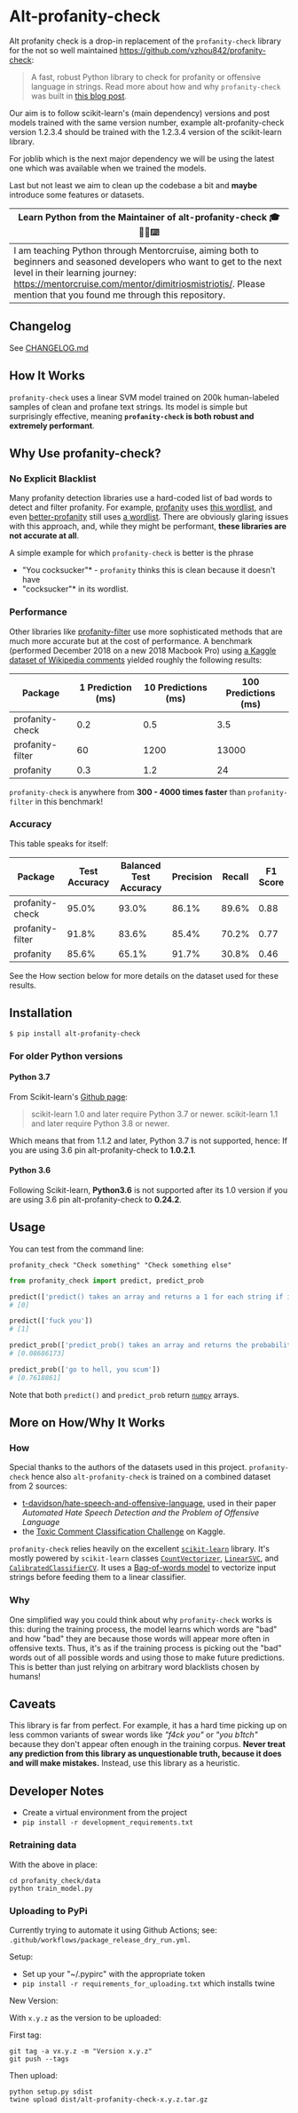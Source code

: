 # Alt-profanity-check

Alt profanity check is a drop-in replacement of the `profanity-check` library for the not so well
maintained <https://github.com/vzhou842/profanity-check>:

> A fast, robust Python library to check for profanity or offensive language in strings.
> Read more about how and why `profanity-check` was built in
> [this blog post](https://victorzhou.com/blog/better-profanity-detection-with-scikit-learn/).

Our aim is to follow scikit-learn's (main dependency) versions and post models trained with the
same version number, example alt-profanity-check version 1.2.3.4 should be trained with the
1.2.3.4 version of the scikit-learn library.

For joblib which is the next major dependency we will be using the latest one which was available
when we trained the models.

Last but not least we aim to clean up the codebase a bit and **maybe** introduce some features or
datasets.

| Learn Python from the Maintainer of alt-profanity-check 🎓🧑‍💻️⌨️                                                                                                                                                                                                            |
| -------------------------------------------------------------------------------------------------------------------------------------------------------------------------------------------------------------------------------------------------------------------------- |
| I am teaching Python through Mentorcruise, aiming both to beginners and seasoned developers who want to get to the next level in their learning journey: <https://mentorcruise.com/mentor/dimitriosmistriotis/>. Please mention that you found me through this repository. |

## Changelog

See
[CHANGELOG.md](https://github.com/dimitrismistriotis/alt-profanity-check/blob/master/CHANGELOG.md)

## How It Works

`profanity-check` uses a linear SVM model trained on 200k human-labeled samples of clean and
profane text strings. Its model is simple but surprisingly effective, meaning
**`profanity-check` is both robust and extremely performant**.

## Why Use profanity-check?

### No Explicit Blacklist

Many profanity detection libraries use a hard-coded list of bad words to detect and filter
profanity. For example, [profanity](https://pypi.org/project/profanity/) uses
[this wordlist](https://github.com/ben174/profanity/blob/master/profanity/data/wordlist.txt),
and even [better-profanity](https://pypi.org/project/better-profanity/) still uses
[a wordlist](https://github.com/snguyenthanh/better_profanity/blob/master/better_profanity/profanity_wordlist.txt).
There are obviously glaring issues with this approach, and, while they might be performant,
**these libraries are not accurate at all**.

A simple example for which `profanity-check` is better is the phrase

- "You cocksucker"\* - `profanity` thinks this is clean because it doesn't have
- "cocksucker"\* in its wordlist.

### Performance

Other libraries like [profanity-filter](https://github.com/rominf/profanity-filter)
use more sophisticated methods that are much more accurate but at the cost of performance.
A benchmark (performed December 2018 on a new 2018 Macbook Pro) using
[a Kaggle dataset of Wikipedia comments](https://www.kaggle.com/c/jigsaw-toxic-comment-classification-challenge/data) yielded roughly
the following results:

| Package          | 1 Prediction (ms) | 10 Predictions (ms) | 100 Predictions (ms) |
| ---------------- | ----------------- | ------------------- | -------------------- |
| profanity-check  | 0.2               | 0.5                 | 3.5                  |
| profanity-filter | 60                | 1200                | 13000                |
| profanity        | 0.3               | 1.2                 | 24                   |

`profanity-check` is anywhere from **300 - 4000 times faster** than `profanity-filter` in this
benchmark!

### Accuracy

This table speaks for itself:

| Package          | Test Accuracy | Balanced Test Accuracy | Precision | Recall | F1 Score |
| ---------------- | ------------- | ---------------------- | --------- | ------ | -------- |
| profanity-check  | 95.0%         | 93.0%                  | 86.1%     | 89.6%  | 0.88     |
| profanity-filter | 91.8%         | 83.6%                  | 85.4%     | 70.2%  | 0.77     |
| profanity        | 85.6%         | 65.1%                  | 91.7%     | 30.8%  | 0.46     |

See the How section below for more details on the dataset used for these results.

## Installation

```
$ pip install alt-profanity-check
```

### For older Python versions

#### Python 3.7

From Scikit-learn's [Github page](https://github.com/scikit-learn/scikit-learn):

> scikit-learn 1.0 and later require Python 3.7 or newer.
> scikit-learn 1.1 and later require Python 3.8 or newer.

Which means that from 1.1.2 and later, Python 3.7 is not supported, hence:
If you are using 3.6 pin alt-profanity-check to **1.0.2.1**.

#### Python 3.6

Following Scikit-learn, **Python3.6** is not supported after its 1.0 version if you are using 3.6 pin
alt-profanity-check to **0.24.2**.

## Usage

You can test from the command line:

```shell
profanity_check "Check something" "Check something else"
```

```python
from profanity_check import predict, predict_prob

predict(['predict() takes an array and returns a 1 for each string if it is offensive, else 0.'])
# [0]

predict(['fuck you'])
# [1]

predict_prob(['predict_prob() takes an array and returns the probability each string is offensive'])
# [0.08686173]

predict_prob(['go to hell, you scum'])
# [0.7618861]
```

Note that both `predict()` and `predict_prob` return [`numpy`](https://pypi.org/project/numpy/)
arrays.

## More on How/Why It Works

### How

Special thanks to the authors of the datasets used in this project. `profanity-check` hence also
`alt-profanity-check` is trained on a combined dataset from 2 sources:

- [t-davidson/hate-speech-and-offensive-language](https://github.com/t-davidson/hate-speech-and-offensive-language/tree/master/data),
  used in their paper _Automated Hate Speech Detection and the Problem of Offensive Language_
- the [Toxic Comment Classification Challenge](https://www.kaggle.com/c/jigsaw-toxic-comment-classification-challenge/data) on Kaggle.

`profanity-check` relies heavily on the excellent [`scikit-learn`](https://scikit-learn.org/)
library. It's mostly powered by `scikit-learn` classes
[`CountVectorizer`](https://scikit-learn.org/stable/modules/generated/sklearn.feature_extraction.text.CountVectorizer.html),
[`LinearSVC`](https://scikit-learn.org/stable/modules/generated/sklearn.svm.LinearSVC.html), and
[`CalibratedClassifierCV`](https://scikit-learn.org/stable/modules/generated/sklearn.calibration.CalibratedClassifierCV.html).
It uses a [Bag-of-words model](https://en.wikipedia.org/wiki/Bag-of-words_model)
to vectorize input strings before feeding them to a linear classifier.

### Why

One simplified way you could think about why `profanity-check` works is this:
during the training process, the model learns which words are "bad" and how "bad" they are
because those words will appear more often in offensive texts. Thus, it's as if the training
process is picking out the "bad" words out of all possible words and using those to make future
predictions. This is better than just relying on arbitrary word blacklists chosen by humans!

## Caveats

This library is far from perfect. For example, it has a hard time picking up on less common
variants of swear words like _"f4ck you"_ or _"you b1tch"_ because they don't appear often
enough in the training corpus. **Never treat any prediction from this library as
unquestionable truth, because it does and will make mistakes.** Instead, use this library as a
heuristic.

## Developer Notes

- Create a virtual environment from the project
- `pip install -r development_requirements.txt`

### Retraining data

With the above in place:

```shell
cd profanity_check/data
python train_model.py
```

### Uploading to PyPi

Currently trying to automate it using Github Actions; see:
`.github/workflows/package_release_dry_run.yml`.

Setup:

- Set up your "~/.pypirc" with the appropriate token
- `pip install -r requirements_for_uploading.txt` which installs twine

New Version:

With `x.y.z` as the version to be uploaded:

First tag:

```shell
git tag -a vx.y.z -m "Version x.y.z"
git push --tags
```

Then upload:

```shell
python setup.py sdist
twine upload dist/alt-profanity-check-x.y.z.tar.gz
```
